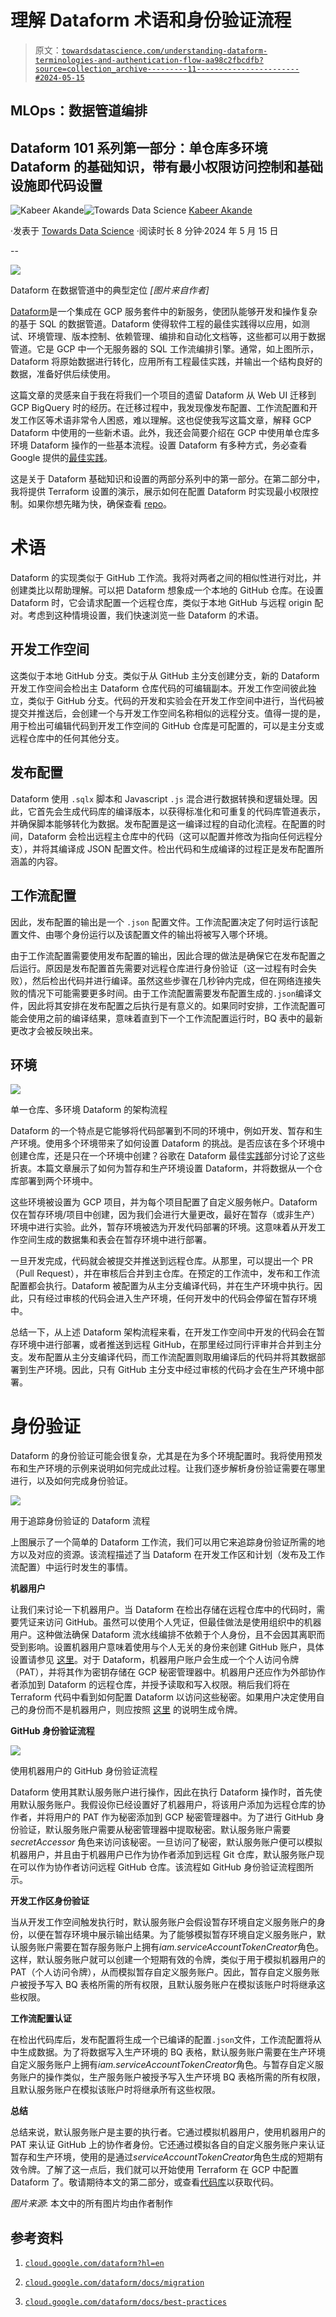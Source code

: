 # 理解 Dataform 术语和身份验证流程

> 原文：[`towardsdatascience.com/understanding-dataform-terminologies-and-authentication-flow-aa98c2fbcdfb?source=collection_archive---------11-----------------------#2024-05-15`](https://towardsdatascience.com/understanding-dataform-terminologies-and-authentication-flow-aa98c2fbcdfb?source=collection_archive---------11-----------------------#2024-05-15)

## MLOps：数据管道编排

## Dataform 101 系列第一部分：单仓库多环境 Dataform 的基础知识，带有最小权限访问控制和基础设施即代码设置

[](https://koakande.medium.com/?source=post_page---byline--aa98c2fbcdfb--------------------------------)![Kabeer Akande](https://koakande.medium.com/?source=post_page---byline--aa98c2fbcdfb--------------------------------)[](https://towardsdatascience.com/?source=post_page---byline--aa98c2fbcdfb--------------------------------)![Towards Data Science](https://towardsdatascience.com/?source=post_page---byline--aa98c2fbcdfb--------------------------------) [Kabeer Akande](https://koakande.medium.com/?source=post_page---byline--aa98c2fbcdfb--------------------------------)

·发表于 [Towards Data Science](https://towardsdatascience.com/?source=post_page---byline--aa98c2fbcdfb--------------------------------) ·阅读时长 8 分钟·2024 年 5 月 15 日

--

![](img/086397a760f9b97d80411a839a05f989.png)

Dataform 在数据管道中的典型定位 *[图片来自作者]*

[Dataform](https://cloud.google.com/dataform?hl=en)是一个集成在 GCP 服务套件中的新服务，使团队能够开发和操作复杂的基于 SQL 的数据管道。Dataform 使得软件工程的最佳实践得以应用，如测试、环境管理、版本控制、依赖管理、编排和自动化文档等，这些都可以用于数据管道。它是 GCP 中一个无服务器的 SQL 工作流编排引擎。通常，如上图所示，Dataform 将原始数据进行转化，应用所有工程最佳实践，并输出一个结构良好的数据，准备好供后续使用。

这篇文章的灵感来自于我在将我们一个项目的遗留 Dataform 从 Web UI 迁移到 GCP BigQuery 时的经历。在迁移过程中，我发现像发布配置、工作流配置和开发工作区等术语非常令人困惑，难以理解。这也促使我写这篇文章，解释 GCP Dataform 中使用的一些新术语。此外，我还会简要介绍在 GCP 中使用单仓库多环境 Dataform 操作的一些基本流程。设置 Dataform 有多种方式，务必查看 Google 提供的[最佳实践](https://cloud.google.com/dataform/docs/best-practices)。

这是关于 Dataform 基础知识和设置的两部分系列中的第一部分。在第二部分中，我将提供 Terraform 设置的演示，展示如何在配置 Dataform 时实现最小权限控制。如果你想先睹为快，确保查看 [repo](https://github.com/kbakande/terraforming-dataform)。

# 术语

Dataform 的实现类似于 GitHub 工作流。我将对两者之间的相似性进行对比，并创建类比以帮助理解。可以把 Dataform 想象成一个本地的 GitHub 仓库。在设置 Dataform 时，它会请求配置一个远程仓库，类似于本地 GitHub 与远程 origin 配对。考虑到这种情境设置，我们快速浏览一些 Dataform 的术语。

## 开发工作空间

这类似于本地 GitHub 分支。类似于从 GitHub 主分支创建分支，新的 Dataform 开发工作空间会检出主 Dataform 仓库代码的可编辑副本。开发工作空间彼此独立，类似于 GitHub 分支。代码的开发和实验会在开发工作空间中进行，当代码被提交并推送后，会创建一个与开发工作空间名称相似的远程分支。值得一提的是，用于检出可编辑代码到开发工作空间的 GitHub 仓库是可配置的，可以是主分支或远程仓库中的任何其他分支。

## 发布配置

Dataform 使用 `.sqlx` 脚本和 Javascript `.js` 混合进行数据转换和逻辑处理。因此，它首先会生成代码库的编译版本，以获得标准化和可重复的代码库管道表示，并确保脚本能够转化为数据。发布配置是这一编译过程的自动化流程。在配置的时间，Dataform 会检出远程主仓库中的代码（这可以配置并修改为指向任何远程分支），并将其编译成 JSON 配置文件。检出代码和生成编译的过程正是发布配置所涵盖的内容。

## 工作流配置

因此，发布配置的输出是一个 `.json` 配置文件。工作流配置决定了何时运行该配置文件、由哪个身份运行以及该配置文件的输出将被写入哪个环境。

由于工作流配置需要使用发布配置的输出，因此合理的做法是确保它在发布配置之后运行。原因是发布配置首先需要对远程仓库进行身份验证（这一过程有时会失败），然后检出代码并进行编译。虽然这些步骤在几秒钟内完成，但在网络连接失败的情况下可能需要更多时间。由于工作流配置需要发布配置生成的`.json`编译文件，因此将其安排在发布配置之后执行是有意义的。如果同时安排，工作流配置可能会使用之前的编译结果，意味着直到下一个工作流配置运行时，BQ 表中的最新更改才会被反映出来。

## 环境

![](img/0c7a26009baa8f1952328168bac79c50.png)

单一仓库、多环境 Dataform 的架构流程

Dataform 的一个特点是它能够将代码部署到不同的环境中，例如开发、暂存和生产环境。使用多个环境带来了如何设置 Dataform 的挑战。是否应该在多个环境中创建仓库，还是只在一个环境中创建？谷歌在 Dataform 最佳[实践](https://cloud.google.com/dataform/docs/best-practices)部分讨论了这些折衷。本篇文章展示了如何为暂存和生产环境设置 Dataform，并将数据从一个仓库部署到两个环境中。

这些环境被设置为 GCP 项目，并为每个项目配置了自定义服务帐户。Dataform 仅在暂存环境/项目中创建，因为我们会进行大量更改，最好在暂存（或非生产）环境中进行实验。此外，暂存环境被选为开发代码部署的环境。这意味着从开发工作空间生成的数据集和表会在暂存环境中进行部署。

一旦开发完成，代码就会被提交并推送到远程仓库。从那里，可以提出一个 PR（Pull Request），并在审核后合并到主仓库。在预定的工作流中，发布和工作流配置都会执行。Dataform 被配置为从主分支编译代码，并在生产环境中执行。因此，只有经过审核的代码会进入生产环境，任何开发中的代码会停留在暂存环境中。

总结一下，从上述 Dataform 架构流程来看，在开发工作空间中开发的代码会在暂存环境中进行部署，或者推送到远程 GitHub，在那里经过同行评审并合并到主分支。发布配置从主分支编译代码，而工作流配置则取用编译后的代码并将其数据部署到生产环境。因此，只有 GitHub 主分支中经过审核的代码才会在生产环境中部署。

# 身份验证

Dataform 的身份验证可能会很复杂，尤其是在为多个环境配置时。我将使用预发布和生产环境的示例来说明如何完成此过程。让我们逐步解析身份验证需要在哪里进行，以及如何完成身份验证。

![](img/e69235544bfe4ac5096098a5cd028f03.png)

用于追踪身份验证的 Dataform 流程

上图展示了一个简单的 Dataform 工作流，我们可以用它来追踪身份验证所需的地方以及对应的资源。该流程描述了当 Dataform 在开发工作区和计划（发布及工作流配置）中运行时发生的事情。

**机器用户**

让我们来讨论一下机器用户。当 Dataform 在检出存储在远程仓库中的代码时，需要凭证来访问 GitHub。虽然可以使用个人凭证，但最佳做法是使用组织中的机器用户。这种做法确保 Dataform 流水线编排不依赖于个人身份，且不会因其离职而受到影响。设置机器用户意味着使用与个人无关的身份来创建 GitHub 账户，具体设置请参见 [这里](https://docs.github.com/en/authentication/connecting-to-github-with-ssh/managing-deploy-keys#machine-users)。对于 Dataform，机器用户账户会生成一个个人访问令牌（PAT），并将其作为密钥存储在 GCP 秘密管理器中。机器用户还应作为外部协作者添加到 Dataform 的远程仓库，并授予读取和写入权限。稍后我们将在 Terraform 代码中看到如何配置 Dataform 以访问这些秘密。如果用户决定使用自己的身份而不是机器用户，则应按照 [这里](https://cloud.google.com/dataform/docs/connect-repository#:~:text=You%20can%20authenticate%20GitHub%20and,on%20behalf%20of%20the%20developers.) 的说明生成令牌。

**GitHub 身份验证流程**

![](img/60723122dd91404c3301ccf121abfaf4.png)

使用机器用户的 GitHub 身份验证流程

Dataform 使用其默认服务账户进行操作，因此在执行 Dataform 操作时，首先使用默认服务账户。我假设你已经设置好了机器用户，将该用户添加为远程仓库的协作者，并将用户的 PAT 作为秘密添加到 GCP 秘密管理器中。为了进行 GitHub 身份验证，默认服务账户需要从秘密管理器中提取秘密。默认服务账户需要 *secretAccessor* 角色来访问该秘密。一旦访问了秘密，默认服务账户便可以模拟机器用户，并且由于机器用户已作为协作者添加到远程 Git 仓库，默认服务账户现在可以作为协作者访问远程 GitHub 仓库。该流程如 GitHub 身份验证流程图所示。

**开发工作区身份验证**

当从开发工作空间触发执行时，默认服务账户会假设暂存环境自定义服务账户的身份，以便在暂存环境中展示输出结果。为了能够模拟暂存环境自定义服务账户，默认服务账户需要在暂存服务账户上拥有*iam.serviceAccountTokenCreator*角色。这样，默认服务账户就可以创建一个短期有效的令牌，类似于用于模拟机器用户的 PAT（个人访问令牌），从而模拟暂存自定义服务账户。因此，暂存自定义服务账户被授予写入 BQ 表格所需的所有权限，且默认服务账户在模拟该账户时将继承这些权限。

**工作流配置认证**

在检出代码库后，发布配置将生成一个已编译的配置`.json`文件，工作流配置将从中生成数据。为了将数据写入生产环境的 BQ 表格，默认服务账户需要在生产环境自定义服务账户上拥有*iam.serviceAccountTokenCreator*角色。与暂存自定义服务账户的操作类似，生产服务账户被授予写入生产环境 BQ 表格所需的所有权限，且默认服务账户在模拟该账户时将继承所有这些权限。

**总结**

总结来说，默认服务账户是主要的执行者。它通过模拟机器用户，使用机器用户的 PAT 来认证 GitHub 上的协作者身份。它还通过模拟各自的自定义服务账户来认证暂存和生产环境，使用的是通过*serviceAccountTokenCreator*角色生成的短期有效令牌。了解了这一点后，我们就可以开始使用 Terraform 在 GCP 中配置 Dataform 了。敬请期待本文的第二部分，或查看[代码库](https://github.com/kbakande/terraforming-dataform)以获取代码。

*图片来源*: 本文中的所有图片均由作者制作

## 参考资料

1.  [`cloud.google.com/dataform?hl=en`](https://cloud.google.com/dataform?hl=en)

1.  [`cloud.google.com/dataform/docs/migration`](https://cloud.google.com/dataform/docs/migration)

1.  [`cloud.google.com/dataform/docs/best-practices`](https://cloud.google.com/dataform/docs/best-practices)
